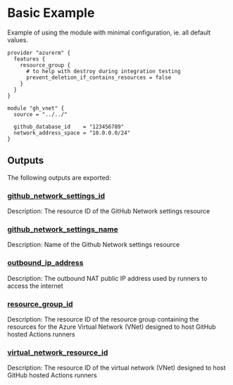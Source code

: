 # Basic Example

Example of using the module with minimal configuration, ie. all default values.

<!-- BEGIN_TF_DOCS -->

```hcl
provider "azurerm" {
  features {
    resource_group {
      # to help with destroy during integration testing
      prevent_deletion_if_contains_resources = false
    }
  }
}

module "gh_vnet" {
  source = "../../"

  github_database_id    = "123456789"
  network_address_space = "10.0.0.0/24"
}
```

## Outputs

The following outputs are exported:

### <a name="output_github_network_settings_id"></a> [github\_network\_settings\_id](#output\_github\_network\_settings\_id)

Description: The resource ID of the GitHub Network settings resource

### <a name="output_github_network_settings_name"></a> [github\_network\_settings\_name](#output\_github\_network\_settings\_name)

Description: Name of the Github Network settings resource

### <a name="output_outbound_ip_address"></a> [outbound\_ip\_address](#output\_outbound\_ip\_address)

Description: The outbound NAT public IP address used by runners to access the internet

### <a name="output_resource_group_id"></a> [resource\_group\_id](#output\_resource\_group\_id)

Description: The resource ID of the resource group containing the resources for the Azure Virtual Network (VNet) designed to host GitHub hosted Actions runners

### <a name="output_virtual_network_resource_id"></a> [virtual\_network\_resource\_id](#output\_virtual\_network\_resource\_id)

Description: The resource ID of the virtual network (VNet) designed to host GitHub hosted Actions runners
<!-- END_TF_DOCS -->